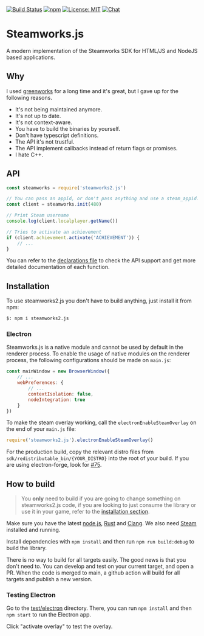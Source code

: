 [![Build Status](https://github.com/ivangospodinow/steamworks2.js/actions/workflows/publish.yml/badge.svg)](https://github.com/ivangospodinow/steamworks2.js/actions/workflows/publish.yml)
[![npm](https://img.shields.io/npm/v/steamworks2.js.svg)](https://npmjs.com/package/steamworks2.js)
[![License: MIT](https://img.shields.io/badge/License-MIT-yellow.svg)](https://opensource.org/licenses/MIT)
[![Chat](https://img.shields.io/discord/663831597690257431?label=chat&logo=discord)](https://discord.gg/H6B7UE7fMY)

# Steamworks.js

A modern implementation of the Steamworks SDK for HTML/JS and NodeJS based applications.

## Why

I used [greenworks](https://github.com/greenheartgames/greenworks) for a long time and it's great, but I gave up for the following reasons.

* It's not being maintained anymore.
* It's not up to date.
* It's not context-aware.
* You have to build the binaries by yourself.
* Don't have typescript definitions.
* The API it's not trustful.
* The API implement callbacks instead of return flags or promises.
* I hate C++.

## API

```js
const steamworks = require('steamworks2.js')

// You can pass an appId, or don't pass anything and use a steam_appid.txt file
const client = steamworks.init(480)

// Print Steam username
console.log(client.localplayer.getName())

// Tries to activate an achievement
if (client.achievement.activate('ACHIEVEMENT')) {
    // ...
}
```

You can refer to the [declarations file](https://github.com/ivangospodinow/steamworks2.js/blob/main/client.d.ts) to check the API support and get more detailed documentation of each function.

## Installation

To use steamworks2.js you don't have to build anything, just install it from npm:

```sh
$: npm i steamworks2.js
```

### Electron

Steamworks.js is a native module and cannot be used by default in the renderer process. To enable the usage of native modules on the renderer process, the following configurations should be made on `main.js`:

```js
const mainWindow = new BrowserWindow({
    // ...
    webPreferences: {
        // ...
        contextIsolation: false,
        nodeIntegration: true
    }
})
```

To make the steam overlay working, call the `electronEnableSteamOverlay` on the end of your `main.js` file:

```js
require('steamworks2.js').electronEnableSteamOverlay()
```

For the production build, copy the relevant distro files from `sdk/redistributable_bin/{YOUR_DISTRO}` into the root of your build. If you are using electron-forge, look for [#75](https://github.com/ivangospodinow/steamworks2.js/issues/75).


## How to build

> You **only** need to build if you are going to change something on steamworks2.js code, if you are looking to just consume the library or use it in your game, refer to the [installation section](#installation).

Make sure you have the latest [node.js](https://nodejs.org/en/), [Rust](https://www.rust-lang.org/tools/install) and [Clang](https://rust-lang.github.io/rust-bindgen/requirements.html). We also need [Steam](https://store.steampowered.com/about/) installed and running.

Install dependencies with `npm install` and then run `npm run build:debug` to build the library.

There is no way to build for all targets easily. The good news is that you don't need to. You can develop and test on your current target, and open a PR. When the code is merged to main, a github action will build for all targets and publish a new version.

### Testing Electron

Go to the [test/electron](./test/electron) directory. There, you can run `npm install` and then `npm start` to run the Electron app.

Click "activate overlay" to test the overlay.
